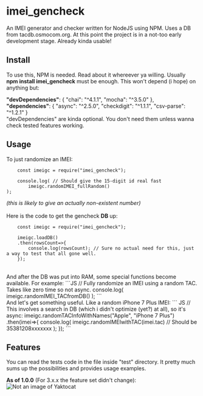 # imei_gencheck
An IMEI generator and checker written for NodeJS using NPM. Uses a DB from tacdb.osmocom.org.
At this point the project is in a not-too early development stage. Already kinda usable!

## Install
To use this, NPM is needed. Read about it whereever ya willing.
Usually **npm install imei_gencheck** must be enough.
This won't depend (i hope) on anything but:

**"devDependencies"**: {
  "chai": "^4.1.1",
  "mocha": "^3.5.0"
},
**"dependencies"**: {
  "async": "^2.5.0",
  "checkdigit": "^1.1.1",
  "csv-parse": "^1.2.1"
}
<br/>
"devDependencies" are kinda optional. You don't need them unless wanna check tested features working.

## Usage

To just randomize an IMEI:
```JS
    const imeigc = require("imei_gencheck");

    console.log( // Should give the 15-digit id real fast
        imeigc.randomIMEI_fullRandom()
);
```
_(this is likely to give an actually non-existent number)_
<br/><br/>
Here is the code to get the gencheck **DB** up:
```JS
    const imeigc = require("imei_gencheck");

    imeigc.loadDB()
    .then(rowsCount=>{
        console.log(rowsCount); // Sure no actual need for this, just a way to test that all gone well.
    });
```
<br/>
And after the DB was put into RAM, some special functions become available. For example:
```JS
    // Fully randomize an IMEI using a random TAC. Takes like zero time so not async.
    console.log(
      imeigc.randomIMEI_TACfromDB()
    );
```
<br/>
And let's get something useful. Like a random iPhone 7 Plus IMEI:
``` JS
    // This involves a search in DB (which i didn't optimize (yet?) at all), so it's async:
    imeigc.randomTACInfoWithNames("Apple", "iPhone 7 Plus")
    .then(imei=>{
        console.log(
            imeigc.randomIMEIwithTAC(imei.tac) // Should be 35381208xxxxxxx
        );
    });
```

## Features
You can read the tests code in the file inside "test" directory. It pretty much sums up the possibilities and provides usage examples.

**As of 1.0.0** (For 3.x.x the feature set didn't change):
![Not an image of Yaktocat](https://user-images.githubusercontent.com/31159979/29488858-f80aa51e-851b-11e7-87c3-4471a01e8fb8.PNG)
